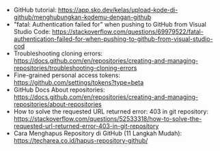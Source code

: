 - GitHub tutorial: https://app.sko.dev/kelas/upload-kode-di-github/menghubungkan-kodemu-dengan-github
- "fatal: Authentication failed for" when pushing to GitHub from Visual Studio Code: https://stackoverflow.com/questions/69979522/fatal-authentication-failed-for-when-pushing-to-github-from-visual-studio-cod
- Troubleshooting cloning errors: https://docs.github.com/en/repositories/creating-and-managing-repositories/troubleshooting-cloning-errors
- Fine-grained personal access tokens: https://github.com/settings/tokens?type=beta
- GitHub Docs About repositories: https://docs.github.com/en/repositories/creating-and-managing-repositories/about-repositories
- How to solve the requested URL returned error: 403 in git repository: https://stackoverflow.com/questions/52533318/how-to-solve-the-requested-url-returned-error-403-in-git-repository
- Cara Menghapus Repository di GitHub (11 Langkah Mudah): https://techarea.co.id/hapus-repository-github/